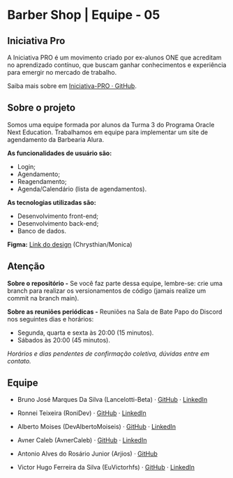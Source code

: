 # Barber Shop | Equipe - 05

## Iniciativa Pro

A Iniciativa PRO é um movimento criado por ex-alunos ONE que acreditam no aprendizado contínuo, que buscam ganhar conhecimentos e experiência para emergir no mercado de trabalho.

Saiba mais sobre em [Iniciativa-PRO · GitHub](https://github.com/Iniciativa-PRO).

## Sobre o projeto

Somos uma equipe formada por alunos da Turma 3 do Programa Oracle Next Education. Trabalhamos em equipe para implementar um site de agendamento da Barbearia Alura.

**As funcionalidades de usuário são:**
- Login;  
- Agendamento;
- Reagendamento;
- Agenda/Calendário (lista de agendamentos).

**As tecnologias utilizadas são:**
- Desenvolvimento front-end;  
- Desenvolvimento back-end;
- Banco de dados.

**Figma:** [Link do design](https://www.figma.com/file/DwhPS46WwLZZ8GyeABdl5L/Barbearia?node-id=0%3A1 "https://www.figma.com/file/DwhPS46WwLZZ8GyeABdl5L/Barbearia?node-id=0%3A1") (Chrysthian/Monica)

## Atenção

**Sobre o repositório -** Se você faz parte dessa equipe, lembre-se: crie uma branch para realizar os versionamentos de código (jamais realize um commit na branch main).

**Sobre as reuniões periódicas -** Reuniões na Sala de Bate Papo do Discord nos seguintes dias e horários:
- Segunda, quarta e sexta às 20:00 (15 minutos).
- Sábados às 20:00 (45 minutos).

<i>*Horários e dias pendentes de confirmação coletiva, dúvidas entre em contato.*</i>

## Equipe

- Bruno José Marques Da Silva (Lancelotti-Beta) · [GitHub](https://www.github.com/Lancelotti-beta) · [LinkedIn](https://www.linkedin.com/in/bruno-jose-front-end/)
  
- Ronnei Teixeira (RoniDev) · [GitHub](https://github.com/ronneiteixeira) · [LinkedIn](https://www.linkedin.com/in/ronnei-teixeira-316860179/)
  
- Alberto Moises (DevAlbertoMoiseis) · [GitHub](https://github.com/devalbertomoiseis) · [LinkedIn](https://www.linkedin.com/in/albertomoiseisdev/)
  
- Avner Caleb (AvnerCaleb) · [GitHub](https://github.com/avnercaleb) · [LinkedIn](https://www.linkedin.com/in/avner-caleb/)
  
- Antonio Alves do Rosário Junior (Arjios) · [GitHub](https://www.github.com/arjios)
  
- Victor Hugo Ferreira da Silva (EuVictorhfs) · [GitHub](https://www.github.com/euvictorhfs) · [LinkedIn](https://www.linkedin.com/in/victorhfs)